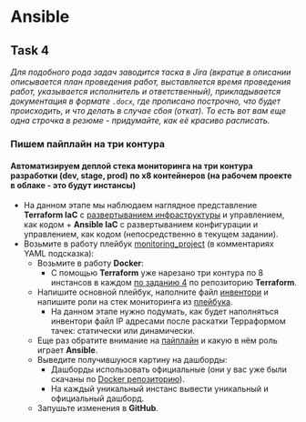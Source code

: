 # Ansible

## Task 4

_Для подобного рода задач заводится таска в Jira (вкратце в описании описывается план проведения работ, выставляется время проведения работ, указывается исполнитель и ответственный), прикладывается документация в формате `.docx`, где прописано построчно, что будет происходить, и что делать в случае сбоя (откат). То есть вот вам еще одна строчка в резюме - придумайте, как её красиво расписать._

### Пишем пайплайн на три контура

#### Автоматизируем деплой стека мониторинга на три контура разработки (dev, stage, prod) по x8 контейнеров (на рабочем проекте в облаке - это будут инстансы)

- На данном этапе мы наблюдаем наглядное представление **Terraform IaC** с [развертыванием инфраструктуры](https://github.com/lamjob1993/terraform-monitoring/blob/main/terraform/tasks/task_4.md) и управлением, как кодом + **Ansible IaC** с развертыванием конфигурации и управлением, как кодом (непосредственно в текущем задании).
- Возьмите в работу плейбук [monitoring_project](https://github.com/lamjob1993/ansible-monitoring/blob/main/ansible/tasks/monitoring_project/playbook.yml) (в комментариях YAML подсказка):
  - Возьмите в работу **Docker**:
    - С помощью **Terraform** уже нарезано три контура по 8 инстансов в каждом [по заданию 4](https://github.com/lamjob1993/terraform-monitoring/blob/main/terraform/tasks/task_4.md) по репозиторию **Terraform**.
  - Напишите основной плейбук, наполните файл [инвентори](https://github.com/lamjob1993/ansible-monitoring/blob/main/ansible/tasks/monitoring_project/inventory.ini) и напишите роли на стек мониторинга из [плейбука](https://github.com/lamjob1993/ansible-monitoring/blob/main/ansible/tasks/monitoring_project/playbook.yml).
    - На данном этапе нужно подумать, как будет наполняться инвентори файл IP адресами после раскатки Терраформом тачек: статически или динамически. 
  - Еще раз обратите внимание на [пайплайн](https://github.com/lamjob1993/terraform-monitoring/blob/main/terraform/beggining/%D0%9C%D0%BE%D0%B4%D1%83%D0%BB%D1%8C%208%3A%20%D0%9F%D1%80%D0%B8%D0%BC%D0%B5%D1%80%20%D0%BF%D0%B0%D0%B9%D0%BF%D0%BB%D0%B0%D0%B9%D0%BD%D0%B0.md) и какую в нём роль играет **Ansible**.
  - Выведите получившуюся картину на дашборды:
    - Дашборды использовать официальные (они у вас уже были скачаны по [Docker репозиторию](https://github.com/lamjob1993/docker-monitoring/blob/main/docker/tasks/docker_learn/task_4%20(Docker%20Compose%20Plus).md)).
    - На каждый уникальный инстанс вывести уникальный и официальный дашборд.
  - Запушьте изменения в **GitHub**.

